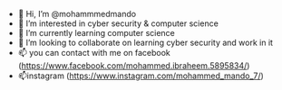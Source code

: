 - 👋 Hi, I’m @mohammmedmando
- 👀 I’m interested in cyber security & computer science
- 🌱 I’m currently learning computer science
- 💞️ I’m looking to collaborate on learning cyber security and work in it
- 📫 you can contact with me on facebook (https://www.facebook.com/mohammed.ibraheem.5895834/)
- 📫instagram (https://www.instagram.com/mohammed_mando_7/)

<!---
mohammmedmando/mohammmedmando is a ✨ special ✨ repository because its `README.md` (this file) appears on your GitHub profile.
You can click the Preview link to take a look at your changes.
--->
